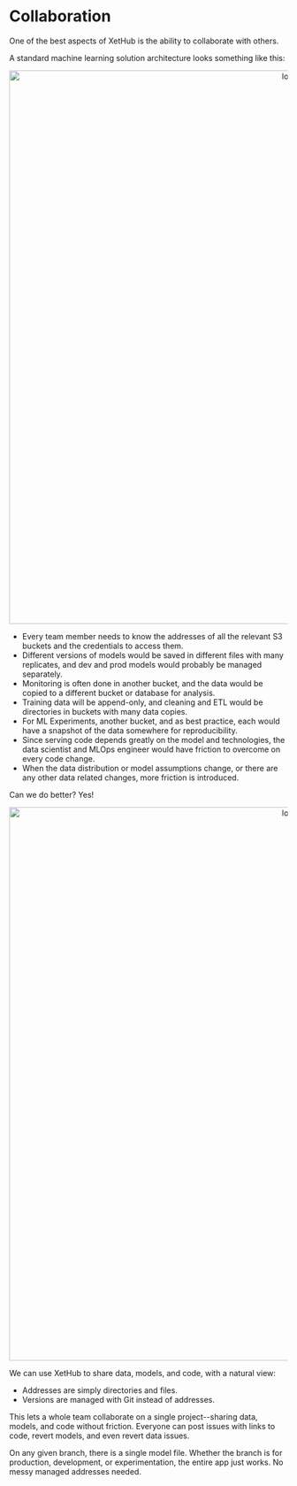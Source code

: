 # Collaboration

One of the best aspects of XetHub is the ability to collaborate with others.

A standard machine learning solution architecture looks something like this:
<p align="center">
   <img src="https://github.com/xetdata/pyxet/blob/main/docs/images/standard.png?raw=true" alt="logo" width="1000" />
</p>   

* Every team member needs to know the addresses of all the relevant S3 buckets and the credentials to access them.
* Different versions of models would be saved in different files with many replicates, and dev and prod models would
  probably be managed separately.
* Monitoring is often done in another bucket, and the data would be copied to a different bucket or database for
  analysis.
* Training data will be append-only, and cleaning and ETL would be directories in buckets with many data copies.
* For ML Experiments, another bucket, and as best practice, each would have a snapshot of the data somewhere for
  reproducibility.
* Since serving code depends greatly on the model and technologies, the data scientist and MLOps engineer would have
  friction to overcome on every code change.
* When the data distribution or model assumptions change, or there are any other data related changes, more friction is
  introduced.

Can we do better? Yes!
<p align="center">
   <img src="https://github.com/xetdata/pyxet/blob/main/docs/images/xethub.png?raw=true" alt="logo" width="1000" />
</p>   
We can use XetHub to share data, models, and code, with a natural view:

* Addresses are simply directories and files.
* Versions are managed with Git instead of addresses.

This lets a whole team collaborate on a single project--sharing data, models, and code without friction.
Everyone can post issues with links to code, revert models, and even revert data issues.

On any given branch, there is a single model file. Whether the branch is for production, development, or
experimentation, the entire app just works. No messy managed addresses needed.
